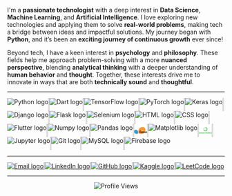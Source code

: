 I'm a **passionate technologist** with a deep interest in **Data Science**, **Machine Learning**, and **Artificial Intelligence**. I love exploring new technologies and applying them to solve **real-world problems**, making tech a bridge between ideas and impactful solutions. My journey began with **Python**, and it’s been an **exciting journey of continuous growth** ever since!

Beyond tech, I have a keen interest in **psychology** and **philosophy**. These fields help me approach problem-solving with a more **nuanced perspective**, blending **analytical thinking** with a deeper understanding of **human behavior** and **thought**. Together, these interests drive me to innovate in ways that are both **technically sound** and **thoughtful**.

---

<div align="center" style="display: flex; flex-wrap: wrap;">
  <img src="https://skillicons.dev/icons?i=py" height="30" alt="Python logo" />
  <img width="3" />
  <img src="https://skillicons.dev/icons?i=dart" height="30" alt="Dart logo" />
  <img width="3" />
  <img src="https://skillicons.dev/icons?i=tensorflow" height="30" alt="TensorFlow logo" />
  <img width="3" />
  <img src="https://skillicons.dev/icons?i=pytorch" height="30" alt="PyTorch logo" />
  <img width="3" />
  <img src="https://upload.wikimedia.org/wikipedia/commons/a/ae/Keras_logo.svg" height="30" alt="Keras logo" />
  <img width="3" />
  <img src="https://skillicons.dev/icons?i=django" height="30" alt="Django logo" />
  <img width="3" />
  <img src="https://skillicons.dev/icons?i=flask" height="30" alt="Flask logo" />
  <img width="3" />
  <img src="https://skillicons.dev/icons?i=selenium" height="30" alt="Selenium logo" />
  <img width="3" />
  <img src="https://skillicons.dev/icons?i=html" height="30" alt="HTML logo" />
  <img width="3" />
  <img src="https://skillicons.dev/icons?i=css" height="30" alt="CSS logo" />
  <img width="3" />
  <img src="https://skillicons.dev/icons?i=flutter" height="30" alt="Flutter logo" />
  <img width="3" />
  <img src="https://cdn.jsdelivr.net/gh/devicons/devicon/icons/numpy/numpy-original.svg" height="30" alt="Numpy logo" />
  <img width="3" />
  <img src="https://cdn.jsdelivr.net/gh/devicons/devicon/icons/pandas/pandas-original.svg" height="30" alt="Pandas logo" />
  <img width="3" />
  <img src="https://github.com/devicons/devicon/blob/master/icons/scikitlearn/scikitlearn-original.svg" height="30" alt="Scikit-learn logo" />
  <img width="3" />
  <img src="https://cdn.jsdelivr.net/gh/devicons/devicon/icons/matplotlib/matplotlib-original.svg" height="30" alt="Matplotlib logo" />
  <img width="3" />
  <img src="https://github.com/devicons/devicon/blob/master/icons/anaconda/anaconda-original-wordmark.svg" height="30" alt="Conda logo" />
  <img width="3" />
  <img src="https://cdn.jsdelivr.net/gh/devicons/devicon/icons/jupyter/jupyter-original.svg" height="30" alt="Jupyter logo" />
  <img width="3" />
  <img src="https://skillicons.dev/icons?i=git" height="30" alt="Git logo" />
  <img width="3" />
  <img src="https://skillicons.dev/icons?i=mysql" height="30" alt="MySQL logo" />
  <img width="3" />
  <img src="https://skillicons.dev/icons?i=firebase" height="30" alt="Firebase logo" />
</div>

---

<div align="center" style="display: flex; flex-wrap: wrap;">
  <a href="mailto:choubey.anubhav253@gmail.com">
    <img src="https://skillicons.dev/icons?i=gmail" height="30" alt="Email logo" />
  </a>
  <img width="3" />
  <a href="https://www.linkedin.com/in/anubhav-choubey/">
    <img src="https://skillicons.dev/icons?i=linkedin" height="30" alt="LinkedIn logo" />
  </a>
  <img width="3" />
  <a href="https://github.com/LazyyVenom">
    <img src="https://skillicons.dev/icons?i=github" height="30" alt="GitHub logo" />
  </a>
  <img width="3" />
  <a href="https://www.kaggle.com/choubeyanubhav">
    <img src="https://cdn.jsdelivr.net/gh/devicons/devicon/icons/kaggle/kaggle-original.svg" height="28" alt="Kaggle logo" />
  </a>
  <img width="3" />
  <a href="https://leetcode.com/u/lazyvenom/">
    <img src="https://commons.wikimedia.org/wiki/Special:FilePath/LeetCode_Logo_1.png" height="30" alt="LeetCode logo" />
  </a> 
</div>

---

<div align="center"> <img src="https://komarev.com/ghpvc/?username=LazyyVenom" alt="Profile Views" /> </div>
